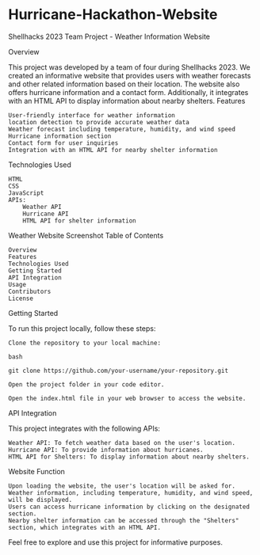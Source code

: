 # Hurricane-Hackathon-Website
Shellhacks 2023 Team Project - Weather Information Website

Overview

This project was developed by a team of four during Shellhacks 2023. We created an informative website that provides users with weather forecasts and other related information based on their location. The website also offers hurricane information and a contact form. Additionally, it integrates with an HTML API to display information about nearby shelters.
Features

    User-friendly interface for weather information
    location detection to provide accurate weather data
    Weather forecast including temperature, humidity, and wind speed
    Hurricane information section
    Contact form for user inquiries
    Integration with an HTML API for nearby shelter information

Technologies Used

    HTML
    CSS
    JavaScript
    APIs:
        Weather API 
        Hurricane API 
        HTML API for shelter information

Weather Website Screenshot
Table of Contents

    Overview
    Features
    Technologies Used
    Getting Started
    API Integration
    Usage
    Contributors
    License


Getting Started

To run this project locally, follow these steps:

    Clone the repository to your local machine:

    bash

    git clone https://github.com/your-username/your-repository.git

    Open the project folder in your code editor.

    Open the index.html file in your web browser to access the website.

API Integration

This project integrates with the following APIs:

    Weather API: To fetch weather data based on the user's location.
    Hurricane API: To provide information about hurricanes.
    HTML API for Shelters: To display information about nearby shelters.

Website Function

    Upon loading the website, the user's location will be asked for.
    Weather information, including temperature, humidity, and wind speed, will be displayed.
    Users can access hurricane information by clicking on the designated section.
    Nearby shelter information can be accessed through the "Shelters" section, which integrates with an HTML API.

Feel free to explore and use this project for informative purposes.
